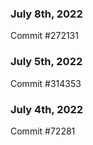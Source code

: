 ### July 8th, 2022

Commit #272131

### July 5th, 2022

Commit #314353


### July 4th, 2022

Commit #72281
